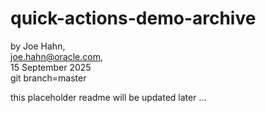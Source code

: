 # quick-actions-demo-archive

by Joe Hahn,<br />
joe.hahn@oracle.com,<br />
15 September 2025<br />
git branch=master

this placeholder readme will be updated later ...

